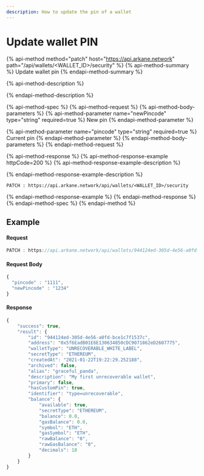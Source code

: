 ```yaml
---
description: How to update the pin of a wallet
---
```


# Update wallet PIN

{% api-method method="patch" host="https://api.arkane.network" path="/api/wallets/<WALLET\_ID>/security" %}
{% api-method-summary %}
Update wallet pin
{% endapi-method-summary %}

{% api-method-description %}

{% endapi-method-description %}

{% api-method-spec %}
{% api-method-request %}
{% api-method-body-parameters %}
{% api-method-parameter name="newPincode" type="string" required=true %}
New pin
{% endapi-method-parameter %}

{% api-method-parameter name="pincode" type="string" required=true %}
Current pin
{% endapi-method-parameter %}
{% endapi-method-body-parameters %}
{% endapi-method-request %}

{% api-method-response %}
{% api-method-response-example httpCode=200 %}
{% api-method-response-example-description %}

{% endapi-method-response-example-description %}

```
PATCH : https://api.arkane.network/api/wallets/<WALLET_ID>/security
```
{% endapi-method-response-example %}
{% endapi-method-response %}
{% endapi-method-spec %}
{% endapi-method %}

## Example 

#### Request 

```javascript
PATCH : https://api.arkane.network/api/wallets/944124ed-305d-4e56-a0fd-bce1c7f1537c/security
```

#### Request Body

```javascript
{
  "pincode" : "1111",
  "newPincode" : "1234"
}
```

#### Response

```javascript
{
    "success": true,
    "result": {
        "id": "944124ed-305d-4e56-a0fd-bce1c7f1537c",
        "address": "0x5f6EadB01E6E130634850cDC9071862eD2607775",
        "walletType": "UNRECOVERABLE_WHITE_LABEL",
        "secretType": "ETHEREUM",
        "createdAt": "2021-01-22T19:22:29.252188",
        "archived": false,
        "alias": "graceful_panda",
        "description": "My first unrecoverable wallet",
        "primary": false,
        "hasCustomPin": true,
        "identifier": "type=unrecoverable",
        "balance": {
            "available": true,
            "secretType": "ETHEREUM",
            "balance": 0.0,
            "gasBalance": 0.0,
            "symbol": "ETH",
            "gasSymbol": "ETH",
            "rawBalance": "0",
            "rawGasBalance": "0",
            "decimals": 18
        }
    }
}
```

